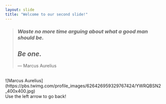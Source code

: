 ```yaml
---
layout: slide
title: "Welcome to our second slide!"
---
```

> ### *Waste no more time arguing about what a good man should be.*
> ## *Be one.*
> — Marcus Aurelius
<br>
![Marcus Aurelius](https://pbs.twimg.com/profile_images/626426959329767424/YWRQBSN2_400x400.jpg)
<br>
Use the left arrow to go back!
